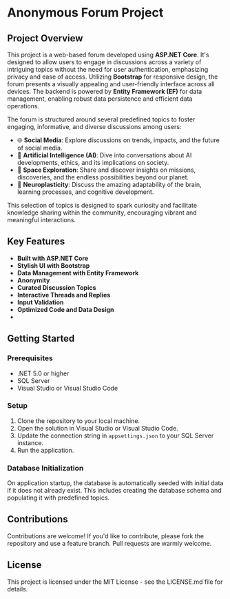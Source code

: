 # Anonymous Forum Project

## Project Overview

This project is a web-based forum developed using **ASP.NET Core**. It's designed to allow users to engage in discussions across a variety of intriguing topics without the need for user authentication, emphasizing privacy and ease of access. Utilizing **Bootstrap** for responsive design, the forum presents a visually appealing and user-friendly interface across all devices. The backend is powered by **Entity Framework (EF)** for data management, enabling robust data persistence and efficient data operations.

The forum is structured around several predefined topics to foster engaging, informative, and diverse discussions among users:

- 🌐 **Social Media**: Explore discussions on trends, impacts, and the future of social media.
- 🤖 **Artificial Intelligence (AI)**: Dive into conversations about AI developments, ethics, and its implications on society.
- 🚀 **Space Exploration**: Share and discover insights on missions, discoveries, and the endless possibilities beyond our planet.
- 🧠 **Neuroplasticity**: Discuss the amazing adaptability of the brain, learning processes, and cognitive development.

This selection of topics is designed to spark curiosity and facilitate knowledge sharing within the community, encouraging vibrant and meaningful interactions.

## Key Features

- **Built with ASP.NET Core**
- **Stylish UI with Bootstrap**
- **Data Management with Entity Framework**
- **Anonymity**
- **Curated Discussion Topics**
- **Interactive Threads and Replies**
- **Input Validation**
- **Optimized Code and Data Design**
- 
## Getting Started

### Prerequisites

- .NET 5.0 or higher
- SQL Server
- Visual Studio or Visual Studio Code

### Setup

1. Clone the repository to your local machine.
2. Open the solution in Visual Studio or Visual Studio Code.
3. Update the connection string in `appsettings.json` to your SQL Server instance.
4. Run the application.

### Database Initialization

On application startup, the database is automatically seeded with initial data if it does not already exist. This includes creating the database schema and populating it with predefined topics.

## Contributions

Contributions are welcome! If you'd like to contribute, please fork the repository and use a feature branch. Pull requests are warmly welcome.

## License

This project is licensed under the MIT License - see the LICENSE.md file for details.
